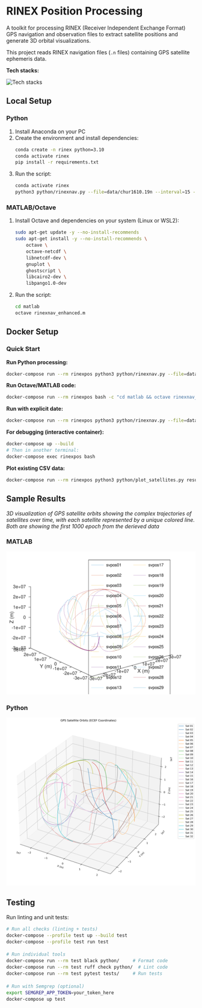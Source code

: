 # RINEX Position Processing

A toolkit for processing RINEX (Receiver Independent Exchange Format) GPS navigation and observation files to extract satellite positions and generate 3D orbital visualizations.

This project reads RINEX navigation files (`.n` files) containing GPS satellite ephemeris data.

**Tech stacks:**

![Tech stacks](https://skillicons.dev/icons?i=python,anaconda,matlab,octave,docker,bash)

## Local Setup

### Python

1. Install Anaconda on your PC
2. Create the environment and install dependencies:
   ```bash
   conda create -n rinex python=3.10
   conda activate rinex
   pip install -r requirements.txt
   ```
3. Run the script:
   ```bash
   conda activate rinex
   python3 python/rinexnav.py --file=data/chur1610.19n --interval=15 --plot
   ```

### MATLAB/Octave

1. Install Octave and dependencies on your system (Linux or WSL2):
   ```bash
   sudo apt-get update -y --no-install-recommends
   sudo apt-get install -y --no-install-recommends \
       octave \
       octave-netcdf \
       libnetcdf-dev \
       gnuplot \
       ghostscript \
       libcairo2-dev \
       libpango1.0-dev
   ```
2. Run the script:
   ```bash
   cd matlab
   octave rinexnav_enhanced.m
   ```

## Docker Setup

### Quick Start

**Run Python processing:**
```bash
docker-compose run --rm rinexpos python3 python/rinexnav.py --file=data/chur1610.19n --interval=15 --plot
```

**Run Octave/MATLAB code:**
```bash
docker-compose run --rm rinexpos bash -c "cd matlab && octave rinexnav_enhanced.m"
```

**Run with explicit date:**
```bash
docker-compose run --rm rinexpos python3 python/rinexnav.py --file=data/brdc0680.20n --date=20,3,8 --interval=100 --plot
```

**For debugging (interactive container):**
```bash
docker-compose up --build
# Then in another terminal:
docker-compose exec rinexpos bash
```

**Plot existing CSV data:**
```bash
docker-compose run --rm rinexpos python3 python/plot_satellites.py results/chur1610_python.csv --max_epochs=1000
```

## Sample Results

*3D visualization of GPS satellite orbits showing the complex trajectories of satellites over time, with each satellite represented by a unique colored line. Both are showing the first 1000 epoch from the derieved data*

### MATLAB

![MATLAB](results/chur1610_matlab.png)

### Python

![Python](results/chur1610_python.png)

## Testing

Run linting and unit tests:

```bash
# Run all checks (linting + tests)
docker-compose --profile test up --build test
docker-compose --profile test run test

# Run individual tools
docker-compose run --rm test black python/     # Format code
docker-compose run --rm test ruff check python/  # Lint code
docker-compose run --rm test pytest tests/     # Run tests

# Run with Semgrep (optional)
export SEMGREP_APP_TOKEN=your_token_here
docker-compose up test
```